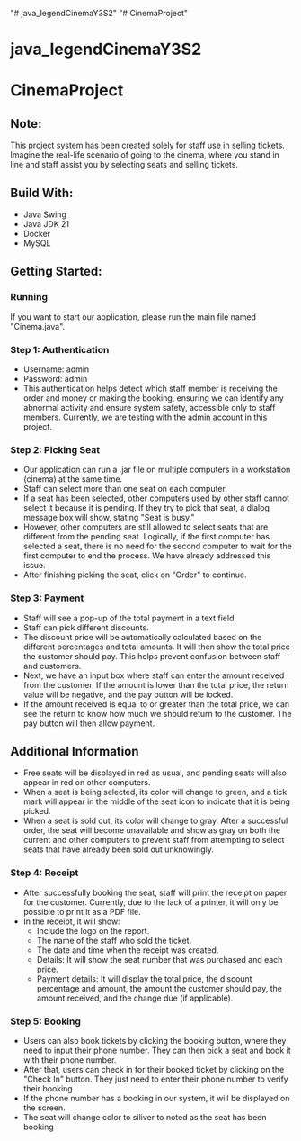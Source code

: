 "# java_legendCinemaY3S2" 
"# CinemaProject" 
# java_legendCinemaY3S2
# CinemaProject

## Note:
This project system has been created solely for staff use in selling tickets. Imagine the real-life scenario of going to the cinema, where you stand in line and staff assist you by selecting seats and selling tickets.

## Build With:
- Java Swing
- Java JDK 21
- Docker
- MySQL

## Getting Started:
### Running
If you want to start our application, please run the main file named "Cinema.java".

### Step 1: Authentication
- Username: admin
- Password: admin
- This authentication helps detect which staff member is receiving the order and money or making the booking, ensuring we can identify any abnormal activity and ensure system safety, accessible only to staff members. Currently, we are testing with the admin account in this project.

### Step 2: Picking Seat
- Our application can run a .jar file on multiple computers in a workstation (cinema) at the same time.
- Staff can select more than one seat on each computer.
- If a seat has been selected, other computers used by other staff cannot select it because it is pending. If they try to pick that seat, a dialog message box will show, stating "Seat is busy."
- However, other computers are still allowed to select seats that are different from the pending seat. Logically, if the first computer has selected a seat, there is no need for the second computer to wait for the first computer to end the process. We have already addressed this issue.
- After finishing picking the seat, click on "Order" to continue.

### Step 3: Payment
- Staff will see a pop-up of the total payment in a text field.
- Staff can pick different discounts.
- The discount price will be automatically calculated based on the different percentages and total amounts. It will then show the total price the customer should pay. This helps prevent confusion between staff and customers.
- Next, we have an input box where staff can enter the amount received from the customer. If the amount is lower than the total price, the return value will be negative, and the pay button will be locked.
- If the amount received is equal to or greater than the total price, we can see the return to know how much we should return to the customer. The pay button will then allow payment.

## Additional Information
- Free seats will be displayed in red as usual, and pending seats will also appear in red on other computers.
- When a seat is being selected, its color will change to green, and a tick mark will appear in the middle of the seat icon to indicate that it is being picked.
- When a seat is sold out, its color will change to gray. After a successful order, the seat will become unavailable and show as gray on both the current and other computers to prevent staff from attempting to select seats that have already been sold out unknowingly.

### Step 4: Receipt
- After successfully booking the seat, staff will print the receipt on paper for the customer. Currently, due to the lack of a printer, it will only be possible to print it as a PDF file.
- In the receipt, it will show:
  - Include the logo on the report.
  - The name of the staff who sold the ticket.
  - The date and time when the receipt was created.
  - Details: It will show the seat number that was purchased and each price.
  - Payment details: It will display the total price, the discount percentage and amount, the amount the customer should pay, the amount received, and the change due (if applicable).

### Step 5: Booking
- Users can also book tickets by clicking the booking button, where they need to input their phone number. They can then pick a seat and book it with their phone number.
-	After that, users can check in for their booked ticket by clicking on the "Check In" button. They just need to enter their phone number to verify their booking.
-	If the phone number has a booking in our system, it will be displayed on the screen.
-	The seat will change color to siliver to noted as the seat has been booking
